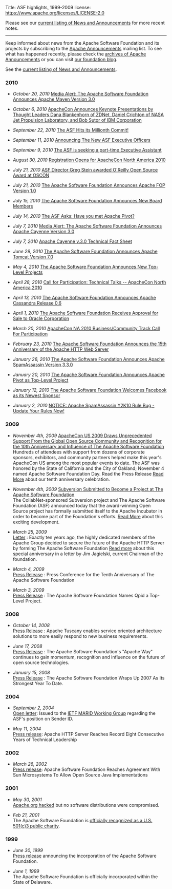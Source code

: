 Title: ASF highlights, 1999-2009
license: https://www.apache.org/licenses/LICENSE-2.0

Please see our [current listing of News and Announcements](https://www.apache.org/press/#news) for more recent notes.

<hr/>

Keep informed about news from the Apache Software Foundation and its
projects by subscribing to the [Apache
Announcements](mailinglists.html#foundation-announce) mailing list. To see
what has happened recently, please check the [archives of Apache
Announcements](http://mail-archives.apache.org/mod_mbox/www-announce/) or
you can visit [our foundation blog](https://blogs.apache.org/foundation/).

See the [current listing of News and Announcements](https://www.apache.org/press/#news).

### 2010 ###

- *October 20, 2010*  [Media Alert: The Apache Software Foundation
Announces Apache Maven Version
3.0](https://blogs.apache.org/foundation/entry/media_alert_the_apache_software1) 

- *October 6, 2010*  [ApacheCon Announces Keynote Presentations by Thought
Leaders Dana Blankenhorn of ZDNet, Daniel Crichton of NASA Jet Propulsion
Laboratory, and Bob Sutor of IBM
Corporation](https://blogs.apache.org/foundation/entry/apachecon_announces_keynote_presentations_by) 

- *September 22, 2010*  [The ASF Hits its Millionth
Commit!](https://blogs.apache.org/foundation/entry/the_asf_hits_its_millionth) 

- *September 11, 2010*  [Announcing The New ASF Executive
Officers](https://blogs.apache.org/foundation/entry/announcing_the_new_asf_board) 

- *September 9, 2010*  [The ASF is seeking a part-time Executive
Assistant](https://blogs.apache.org/foundation/entry/the_asf_is_seeking_a) 

- *August 30, 2010*  [Registration Opens for ApacheCon North America
2010](https://blogs.apache.org/foundation/entry/registration_opens_for_apachecon_north) 

- *July 21, 2010*  [ASF Director Greg Stein awarded O'Reilly Open Source
Award at
OSCON](https://blogs.apache.org/foundation/entry/asf_director_greg_stein_awarded) 

- *July 21, 2010*  [The Apache Software Foundation Announces Apache FOP
Version
1.0](https://blogs.apache.org/foundation/entry/the_apache_software_foundation_announces7) 

- *July 15, 2010*  [The Apache Software Foundation Announces New Board
Members](https://blogs.apache.org/foundation/entry/the_apache_software_foundation_announces6) 

- *July 14, 2010*  [The ASF Asks: Have you met Apache
Pivot?](https://blogs.apache.org/foundation/entry/the_asf_asks_have_you) 

- *July 7, 2010*  [Media Alert: The Apache Software Foundation Announces
Apache Cayenne Version
3.0](https://blogs.apache.org/foundation/entry/media_alert_the_apache_software) 

- *July 7, 2010*  [Apache Cayenne v.3.0 Technical Fact
Sheet](https://blogs.apache.org/foundation/entry/apache_cayenne_v_3_0) 

- *June 29, 2010*  [The Apache Software Foundation Announces Apache Tomcat
Version
7.0](https://blogs.apache.org/foundation/entry/the_apache_software_foundation_announces5) 

- *May 4, 2010*  [The Apache Software Foundation Announces New Top-Level
Projects](https://blogs.apache.org/foundation/entry/the_apache_software_foundation_announces4) 

- *April 28, 2010*  [Call for Participation: Technical Talks -- ApacheCon
North America
2010](https://blogs.apache.org/foundation/entry/call_for_participation_technical_talks) 

- *April 13, 2010*  [The Apache Software Foundation Announces Apache
Cassandra Release
0.6](https://blogs.apache.org/foundation/entry/the_apache_software_foundation_announces3) 

- *April 1, 2010*  [The Apache Software Foundation Receives Approval for
Sale to Oracle
Corporation](https://blogs.apache.org/foundation/entry/the_apache_software_foundation_receives) 

- *March 20, 2010*  [ApacheCon NA 2010 Business/Community Track Call For
Participation](https://blogs.apache.org/foundation/entry/apachecon_na_2010_business_community) 

- *February 23, 2010*  [The Apache Software Foundation Announces the 15th
Anniversary of the Apache HTTP Web
Server](https://blogs.apache.org/foundation/entry/the_apache_software_foundation_announces2) 

- *January 26, 2010*  [The Apache Software Foundation Announces Apache
SpamAssassin Version
3.3.0](https://blogs.apache.org/foundation/entry/the_apache_software_foundation_announces1) 

- *January 20, 2010*  [The Apache Software Foundation Announces Apache
Pivot as Top-Level
Project](https://blogs.apache.org/foundation/entry/the_apache_software_foundation_announces) 

- *January 12, 2010*  [The Apache Software Foundation Welcomes Facebook as
its Newest
Sponsor](https://blogs.apache.org/foundation/entry/the_apache_software_foundation_welcomes) 

- *January 2, 2010*  [NOTICE: Apache SpamAssassin Y2K10 Rule Bug - Update
Your Rules
Now!](https://blogs.apache.org/foundation/entry/notice_apache_spamassassin_y2k10_rule) 

### 2009 ###

- *November 4th, 2009*  [ApacheCon US 2009 Draws Unprecedented Support From
the Global Open Source Community and Recognition for the 10th Anniversary
and Influence of The Apache Software
Foundation](press/pr_2009_11_04_2.html) <br/>Hundreds of attendees with
support from dozens of corporate sponsors, exhibitors, and community
partners helped make this year's ApacheCon US among the most popular events
to date. The ASF was honored by the State of California and the City of
Oakland; November 4 named Apache Software Foundation Day. Read the Press
Release [Read More](press/pr_2009_11_04.html) about our tenth anniversary
celebration.

- *November 4th, 2009*  [Subversion Submitted to Become a Project at The
Apache Software Foundation](press/pr_2009_11_04.html) <br/>The
CollabNet-sponsored Subversion project and The Apache Software Foundation
(ASF) announced today that the award-winning Open Source project has
formally submitted itself to the Apache Incubator in order to become part
of the Foundation's efforts. [Read More](press/pr_2009_11_04.html) about
this exciting development.

- *March 25, 2009* <br/> [Letter](press/letter_2009_03_25.html) :
Exactly ten years ago, the highly dedicated members of the Apache Group
decided to secure the future of the Apache HTTP Server by forming The
Apache Software Foundation [Read
more](/foundation/press/letter_2009_03_25.html) about this special
anniversary in a letter by Jim Jagielski, current Chairman of the
foundation.

- *March 4, 2009* <br/> [Press Release](press/pr_2009_03_04.html) :
Press Conference for the Tenth Anniversary of The Apache Software
Foundation

- *March 3, 2009* <br/> [Press Release](press/pr_2009_03_03.html) : The
Apache Software Foundation Names Qpid a Top-Level Project.

### 2008 ###

- *October 14, 2008* <br/> [Press Release](press/pr_2008_10_14.html) :
Apache Tuscany enables service oriented architecture solutions to more
easily respond to new business requirements.

- *June 17, 2008* <br/> [Press Release](press/pr_2008_06_17.html) : The
Apache Software Foundation's "Apache Way" continues to gain momentum,
recognition and influence on the future of open source technologies.

- *January 15, 2008* <br/> [Press Release](press/ASF-NewYear2008.pdf) :
The Apache Software Foundation Wraps Up 2007 As Its Strongest Year To Date.

### 2004 ###

- *September 2, 2004* <br/> [Open letter](docs/sender-id-position.html):
Issued to the [IETF MARID Working
Group](http://www.ietf.org/html.charters/marid-charter.html) regarding the
ASF's position on Sender ID.

- *May 11, 2004* <br/> [Press
release](http://www.prnewswire.com/cgi-bin/stories.pl?ACCT=SVBIZINK3.story&STORY=/www/story/05-11-2004/0002172126&EDATE=TUE+May+11+2004,+02:15+PM):
Apache HTTP Server Reaches Record Eight Consecutive Years of Technical Leadership

### 2002 ###

- *March 26, 2002* <br/> [Press
release](http://www1.internetwire.com/iwire/release_html_b1?release_id=39838):
Apache Software Foundation Reaches Agreement With Sun Microsystems To
Allow Open Source Java Implementations

### 2001 ###

- *May 30, 2001* <br/> [Apache.org hacked](../info/20010519-hack.html)
but no software distributions were compromised.

- *Feb 21, 2001* <br/>The Apache Software Foundation is [officially
recognized as a U.S. 501(c)3 public charity](records/ASF-501c3.pdf).

### 1999 ###

- *June 30, 1999* <br/> [Press release](press/pr_1999_06_30.html)
announcing the incorporation of the Apache Software Foundation.

- *June 1, 1999* <br/>The Apache Software Foundation is officially
incorporated within the State of Delaware.

